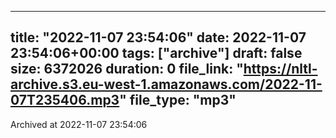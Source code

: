 
---
title: "2022-11-07 23:54:06"
date: 2022-11-07 23:54:06+00:00
tags: ["archive"]
draft: false
size: 6372026
duration: 0
file_link: "https://nltl-archive.s3.eu-west-1.amazonaws.com/2022-11-07T235406.mp3"
file_type: "mp3"
---
Archived at 2022-11-07 23:54:06
            